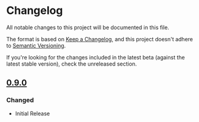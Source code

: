 # Changelog
All notable changes to this project will be documented in this file.

The format is based on [Keep a Changelog](https://keepachangelog.com/en/1.0.0/),
and this project doesn't adhere to [Semantic Versioning](https://semver.org/spec/v2.0.0.html).

If you're looking for the changes included in the latest beta (against the latest stable version), check the unreleased section.

## [0.9.0]
### Changed
- Initial Release

[Unreleased]: https://github.com/Frodo45127/twpatcher/compare/v0.9.0...HEAD
[0.9.0]: https://github.com/Frodo45127/twpatcher/tree/v0.9.0

